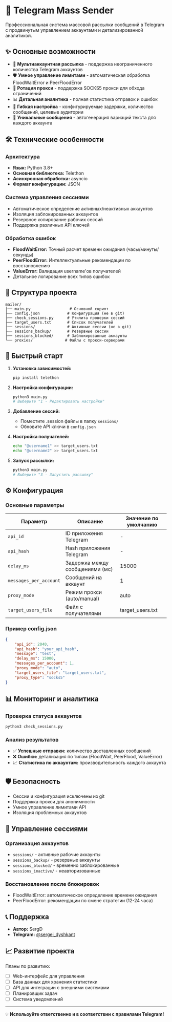 # 🚀 Telegram Mass Sender

Профессиональная система массовой рассылки сообщений в Telegram с продвинутым управлением аккаунтами и детализированной аналитикой.

## ✨ Основные возможности

- 📱 **Мультиаккаунтная рассылка** - поддержка неограниченного количества Telegram аккаунтов
- 🛡️ **Умное управление лимитами** - автоматическая обработка FloodWaitError и PeerFloodError
- 🔄 **Ротация прокси** - поддержка SOCKS5 прокси для обхода ограничений
- 📊 **Детальная аналитика** - полная статистика отправок и ошибок
- 🎯 **Гибкая настройка** - конфигурируемые задержки, количество сообщений, целевые аудитории
- 💬 **Уникальные сообщения** - автогенерация вариаций текста для каждого аккаунта

## 🛠️ Технические особенности

### Архитектура
- **Язык:** Python 3.8+
- **Основная библиотека:** Telethon
- **Асинхронная обработка:** asyncio
- **Формат конфигурации:** JSON

### Система управления сессиями
- Автоматическое определение активных/неактивных аккаунтов
- Изоляция заблокированных аккаунтов
- Резервное копирование рабочих сессий
- Поддержка различных API ключей

### Обработка ошибок
- **FloodWaitError:** Точный расчет времени ожидания (часы/минуты/секунды)
- **PeerFloodError:** Интеллектуальные рекомендации по восстановлению
- **ValueError:** Валидация username'ов получателей
- Детальное логирование всех типов ошибок

## 📁 Структура проекта

```
mailer/
├── main.py                 # Основной скрипт
├── config.json            # Конфигурация (не в git)
├── check_sessions.py      # Утилита проверки сессий
├── target_users.txt       # Список получателей
├── sessions/              # Активные сессии (не в git)
├── sessions_backup/       # Резервные сессии
├── sessions_blocked/      # Заблокированные аккаунты
└── proxies/              # Файлы с прокси-серверами
```

## 🚀 Быстрый старт

1. **Установка зависимостей:**
   ```bash
   pip install telethon
   ```

2. **Настройка конфигурации:**
   ```bash
   python3 main.py
   # Выберите "1 - Редактировать настройки"
   ```

3. **Добавление сессий:**
   - Поместите .session файлы в папку `sessions/`
   - Обновите API ключи в `config.json`

4. **Настройка получателей:**
   ```bash
   echo "@username1" >> target_users.txt
   echo "@username2" >> target_users.txt
   ```

5. **Запуск рассылки:**
   ```bash
   python3 main.py
   # Выберите "3 - Запустить рассылку"
   ```

## ⚙️ Конфигурация

### Основные параметры

| Параметр | Описание | Значение по умолчанию |
|----------|----------|----------------------|
| `api_id` | ID приложения Telegram | - |
| `api_hash` | Hash приложения Telegram | - |
| `delay_ms` | Задержка между сообщениями (мс) | 15000 |
| `messages_per_account` | Сообщений на аккаунт | 1 |
| `proxy_mode` | Режим прокси (auto/manual) | auto |
| `target_users_file` | Файл с получателями | target_users.txt |

### Пример config.json
```json
{
    "api_id": 2040,
    "api_hash": "your_api_hash",
    "message": "test",
    "delay_ms": 15000,
    "messages_per_account": 1,
    "proxy_mode": "auto",
    "target_users_file": "target_users.txt",
    "proxy_type": "socks5"
}
```

## 📊 Мониторинг и аналитика

### Проверка статуса аккаунтов
```bash
python3 check_sessions.py
```

### Анализ результатов
- ✅ **Успешные отправки:** количество доставленных сообщений
- ❌ **Ошибки:** детализация по типам (FloodWait, PeerFlood, ValueError)
- 📈 **Статистика по аккаунтам:** производительность каждого аккаунта

## 🛡️ Безопасность

- Сессии и конфигурация исключены из git
- Поддержка прокси для анонимности
- Умное управление лимитами API
- Изоляция проблемных аккаунтов

## 🔄 Управление сессиями

### Организация аккаунтов
- `sessions/` - активные рабочие аккаунты
- `sessions_backup/` - резервные аккаунты
- `sessions_blocked/` - временно заблокированные
- `sessions_inactive/` - неавторизованные

### Восстановление после блокировок
- FloodWaitError: автоматическое определение времени ожидания
- PeerFloodError: рекомендации по смене стратегии (12-24 часа)

## 📞 Поддержка

- **Автор:** SergD
- **Telegram:** [@sergei_dyshkant](https://t.me/sergei_dyshkant)

## 📈 Развитие проекта

Планы по развитию:
- [ ] Web-интерфейс для управления
- [ ] База данных для хранения статистики
- [ ] API для интеграции с внешними системами
- [ ] Планировщик задач
- [ ] Система уведомлений

---

💡 **Используйте ответственно и в соответствии с правилами Telegram!**

